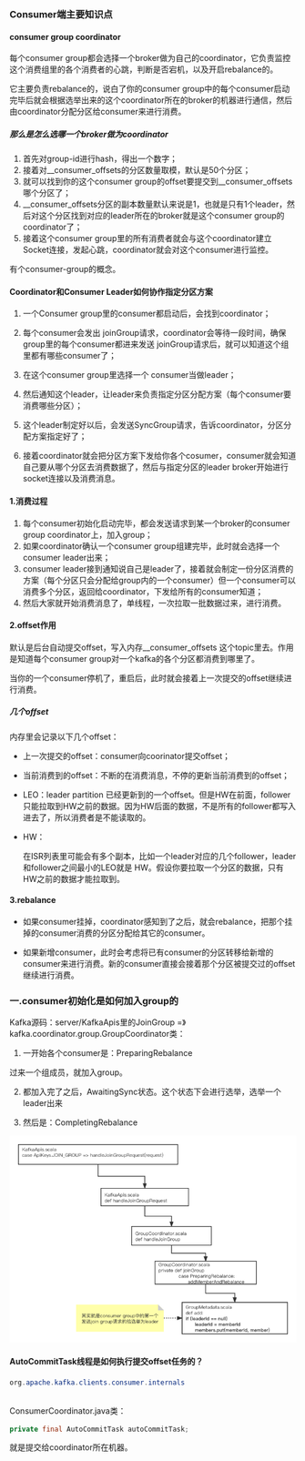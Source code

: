 ### Consumer端主要知识点

#### consumer group coordinator

每个consumer group都会选择一个broker做为自己的coordinator，它负责监控这个消费组里的各个消费者的心跳，判断是否宕机，以及开启rebalance的。

它主要负责rebalance的，说白了你的consumer group中的每个consumer启动完毕后就会根据选举出来的这个coordinator所在的broker的机器进行通信，然后由coordinator分配分区给consumer来进行消费。

##### 那么是怎么选哪一个broker做为coordinator

1. 首先对group-id进行hash，得出一个数字；
2. 接着对__consumer_offsets的分区数量取模，默认是50个分区；
3. 就可以找到你的这个consumer group的offset要提交到__consumer_offsets哪个分区了；
4. __consumer_offsets分区的副本数量默认来说是1，也就是只有1个leader，然后对这个分区找到对应的leader所在的broker就是这个consumer group的coordinator了；
5. 接着这个consumer group里的所有消费者就会与这个coordinator建立Socket连接，发起心跳，coordinator就会对这个consumer进行监控。

有个consumer-group的概念。

#### Coordinator和Consumer Leader如何协作指定分区方案

1. 一个Consumer group里的consumer都启动后，会找到coordinator；

2. 每个consumer会发出 joinGroup请求，coordinator会等待一段时间，确保group里的每个consumer都进来发送 joinGroup请求后，就可以知道这个组里都有哪些consumer了；
3. 在这个consumer group里选择一个 consumer当做leader；
4. 然后通知这个leader，让leader来负责指定分区分配方案（每个consumer要消费哪些分区）；
5. 这个leader制定好以后，会发送SyncGroup请求，告诉coordinator，分区分配方案指定好了；
6. 接着coordinator就会把分区方案下发给你各个cosumer，consumer就会知道自己要从哪个分区去消费数据了，然后与指定分区的leader broker开始进行socket连接以及消费消息。

#### 1.消费过程

1. 每个consumer初始化启动完毕，都会发送请求到某一个broker的consumer group coordinator上，加入group；
2. 如果coordinator确认一个consumer group组建完毕，此时就会选择一个consumer leader出来；
3. consumer leader接到通知说自己是leader了，接着就会制定一份分区消费的方案（每个分区只会分配给group内的一个consumer）但一个consumer可以消费多个分区，返回给coordinator，下发给所有的consumer知道；
4. 然后大家就开始消费消息了，单线程，一次拉取一批数据过来，进行消费。

#### 2.offset作用

默认是后台自动提交offset，写入内存__consumer_offsets 这个topic里去。作用是知道每个consumer group对一个kafka的各个分区都消费到哪里了。

当你的一个consumer停机了，重启后，此时就会接着上一次提交的offset继续进行消费。

##### 几个offset

内存里会记录以下几个offset：

- 上一次提交的offset：consumer向coorinator提交offset；

- 当前消费到的offset：不断的在消费消息，不停的更新当前消费到的offset；

- LEO：leader partition 已经更新到的一个offset。但是HW在前面，follower只能拉取到HW之前的数据。因为HW后面的数据，不是所有的follower都写入进去了，所以消费者是不能读取的。

- HW：

  在ISR列表里可能会有多个副本，比如一个leader对应的几个follower，leader和follower之间最小的LEO就是 HW。假设你要拉取一个分区的数据，只有HW之前的数据才能拉取到。

#### 3.rebalance

- 如果consumer挂掉，coordinator感知到了之后，就会rebalance，把那个挂掉的consumer消费的分区分配给其它的consumer。

- 如果新增consumer，此时会考虑将已有consumer的分区转移给新增的consumer来进行消费。新的consumer直接会接着那个分区被提交过的offset继续进行消费。

### 一.consumer初始化是如何加入group的

Kafka源码：server/KafkaApis里的JoinGroup =》kafka.coordinator.group.GroupCoordinator类：

1. 一开始各个consumer是：PreparingRebalance

过来一个组成员，就加入group。

2. 都加入完了之后，AwaitingSync状态。这个状态下会进行选举，选举一个leader出来

3. 然后是：CompletingRebalance

<img src="Consumer.assets/Consumer Coordinator是如何选举出来Consumer leader.png" alt="Consumer Coordinator是如何选举出来Consumer leader" style="zoom:80%;" />

#### AutoCommitTask线程是如何执行提交offset任务的？

```java
org.apache.kafka.clients.consumer.internals
  
```

ConsumerCoordinator.java类：

```java
private final AutoCommitTask autoCommitTask;
```

就是提交给coordinator所在机器。